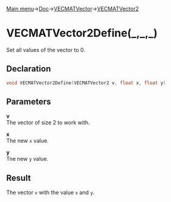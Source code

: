 [Main menu](../../../../Readme.md)->[Doc](../../../VECMATKit.md)->[VECMATVector](../../VECMATVector.md)->[VECMATVector2](../../VECMATVector2.md)

# VECMATVector2Define(_,\_,\_)
Set all values of the vector to 0.

## **Declaration**
```C
void VECMATVector2Define(VECMATVector2 v, float x, float y)
```


## **Parameters**
**v**  
The vector of size 2 to work with.

**x**  
The new `x` value.

**y**  
Tne new `y` value.

## **Result**
The vector `v` with the value `x` and `y`.
